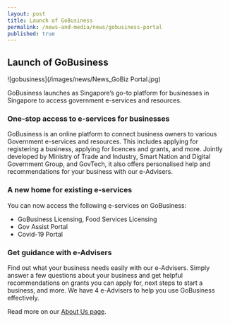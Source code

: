 ```yaml
---
layout: post
title: Launch of GoBusiness
permalink: /news-and-media/news/gobusiness-portal
published: true
---
```


## Launch of GoBusiness

![gobusiness](/images/news/News_GoBiz Portal.jpg)

GoBusiness launches as Singapore’s go-to platform for businesses in Singapore to access government e-services and resources.

### One-stop access to e-services for businesses

GoBusiness is an online platform to connect business owners to various Government e-services and resources. This includes applying for registering a business, applying for licences and grants, and more. Jointly developed by Ministry of Trade and Industry, Smart Nation and Digital Government Group, and GovTech, it also offers personalised help and recommendations for your business with our e-Advisers.

### A new home for existing e-services

You can now access the following e-services on GoBusiness:
- GoBusiness Licensing, Food Services Licensing
- Gov Assist Portal
- Covid-19 Portal

### Get guidance with e-Advisers
Find out what your business needs easily with our e-Advisers. Simply answer a few questions about your business and get helpful recommendations on grants you can apply for, next steps to start a business, and more. We have 4 e-Advisers to help you use GoBusiness effectively.

Read more on our [About Us page](/about-us/).
